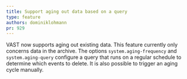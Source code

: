 ```yaml
---
title: Support aging out data based on a query
type: feature
authors: dominiklohmann
pr: 929
---
```


VAST now supports aging out existing data. This feature currently only concerns
data in the archive. The options `system.aging-frequency` and
`system.aging-query` configure a query that runs on a regular schedule to
determine which events to delete. It is also possible to trigger an aging cycle
manually.
